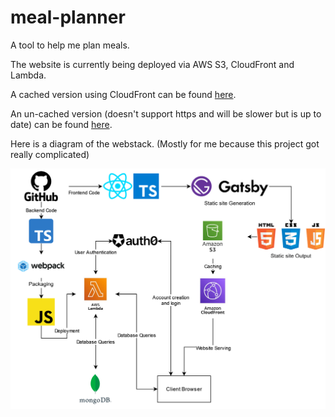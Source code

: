 # meal-planner
A tool to help me plan meals.

The website is currently being deployed via AWS S3, CloudFront and Lambda.

A cached version using CloudFront can be found [here](https://dg2efxweu1ro6.cloudfront.net/).

An un-cached version (doesn't support https and will be slower but is up to date) can be found [here](http://drew-smith-meal-planner.s3-website-us-east-1.amazonaws.com/).

Here is a diagram of the webstack. (Mostly for me because this project got really complicated)

![Web Stack](webstack.png)